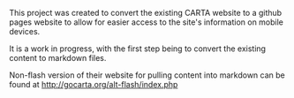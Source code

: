 This project was created to convert the existing CARTA website to a github pages website to allow for easier access to the site's information on mobile devices. 

It is a work in progress, with the first step being to convert the existing content to markdown files. 

Non-flash version of their website for pulling content into markdown can be found at http://gocarta.org/alt-flash/index.php